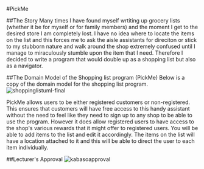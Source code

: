 #PickMe

##The Story
Many times I have found myself wrtiting up grocery lists (whether it be for myself or for family members) and the moment I get to the desired store I am completely lost. I have no idea where to locate the items on the list and this forces me to ask the aisle assistants for direciton or stick to my stubborn nature and walk around the shop extremely confused until I manage to miraculously stumble upon the item that I need. Therefore I decided to write a program that would double up as a shopping list but also as a navigator.

##The Domain Model of the Shopping list program (PickMe)
Below is a copy of the domain model for the shopping list program.
![shoppinglistuml-final](https://cloud.githubusercontent.com/assets/17473064/14512499/d6aff48e-01df-11e6-845b-bd670555446a.png)

PickMe allows users to be either registered customers or non-registered. This ensures that customers will have free access to this handy assistant without the need to feel like they need to sign up to any shop to be able to use the program. However it does allow registered users to have access to the shop's various rewards that it might offer to registered users. You will be able to add items to the list and edit it accordingly. The items on the list will have a location attached to it and this will be able to direct the user to each item individually.

##Lecturer's Approval
![kabasoapproval](https://cloud.githubusercontent.com/assets/17473064/14512788/6e750cd0-01e2-11e6-8425-f479e20260d9.png)

